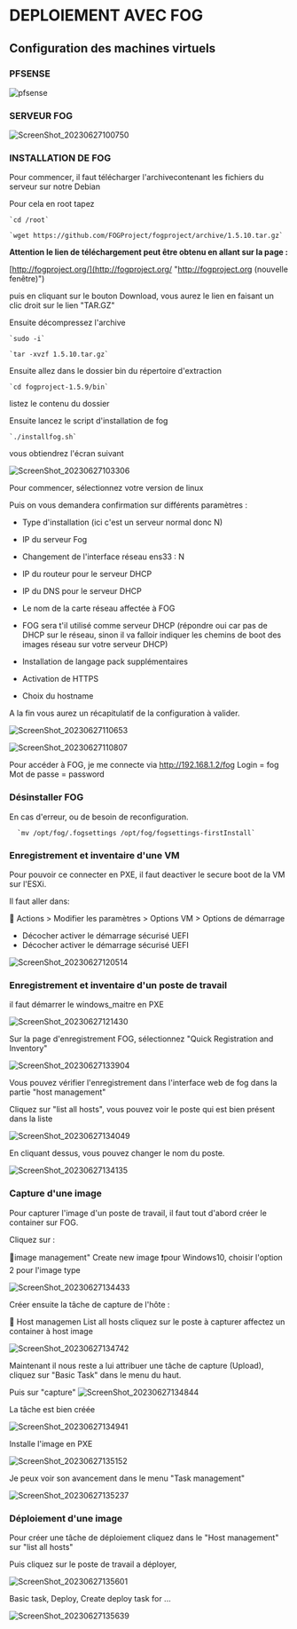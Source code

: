 #   DEPLOIEMENT AVEC FOG

## Configuration des machines virtuels

### PFSENSE

![pfsense](https://github.com/baaldees/Projet_Fog/assets/97484980/6879d5bb-f537-4ae4-afee-bf8d8c9bc2bd)

### SERVEUR FOG

![ScreenShot_20230627100750](https://github.com/baaldees/Projet_Fog/assets/97484980/a890fc18-9ef2-4297-a3af-ad0992700af5)


### INSTALLATION DE FOG

Pour commencer, il faut télécharger l'archivecontenant les fichiers du serveur sur notre Debian

Pour cela en root tapez

    `cd /root`

    `wget https://github.com/FOGProject/fogproject/archive/1.5.10.tar.gz`

**Attention le lien de téléchargement peut être obtenu en allant sur la page :**

[http://fogproject.org/](http://fogproject.org/ "http://fogproject.org (nouvelle fenêtre)")

puis en cliquant sur le bouton Download, vous aurez le lien en faisant un clic droit sur le lien "TAR.GZ"

Ensuite décompressez l'archive

    `sudo -i`

    `tar -xvzf 1.5.10.tar.gz`

Ensuite allez dans le dossier bin du répertoire d'extraction

    `cd fogproject-1.5.9/bin`

listez le contenu du dossier

Ensuite lancez le script d'installation de fog
  
    `./installfog.sh`

vous obtiendrez l'écran suivant

![ScreenShot_20230627103306](https://github.com/baaldees/Projet_Fog/assets/97484980/77da0467-5727-4353-8593-7ecf3ab93708)

Pour commencer, sélectionnez votre version de linux

Puis on vous demandera confirmation sur différents paramètres :

* Type d'installation (ici c'est un serveur normal donc N)
  

* IP du serveur Fog
  
* Changement de l'interface réseau ens33 : N
  
* IP du routeur pour le serveur DHCP
  
* IP du DNS pour le serveur DHCP
  
* Le nom de la carte réseau affectée à FOG
  
* FOG sera t'il utilisé comme serveur DHCP (répondre oui car pas de DHCP sur le réseau, sinon il va falloir indiquer les chemins de boot des images réseau sur votre serveur DHCP)
  
* Installation de langage pack supplémentaires
  
* Activation de HTTPS
  
* Choix du hostname
  

A la fin vous aurez un récapitulatif de la configuration à valider.

![ScreenShot_20230627110653](https://github.com/baaldees/Projet_Fog/assets/97484980/fdcabec7-52df-4980-8e65-cc156d448e71)

![ScreenShot_20230627110807](https://github.com/baaldees/Projet_Fog/assets/97484980/ce9d9d54-1676-40f6-97b8-0df10075bfd9)


Pour accéder à FOG, je me connecte via http://192.168.1.2/fog
Login = fog
Mot de passe = password

### Désinstaller FOG

En cas d'erreur, ou de besoin de reconfiguration.

      `mv /opt/fog/.fogsettings /opt/fog/fogsettings-firstInstall`


### Enregistrement et inventaire d'une VM

Pour pouvoir ce connecter en PXE, il faut deactiver le secure boot de la VM sur l'ESXi.

Il faut aller dans:

📂 Actions > Modifier les paramètres > Options VM > Options de démarrage
  - Décocher activer le démarrage sécurisé UEFI
  - Décocher activer le démarrage sécurisé UEFI

![ScreenShot_20230627120514](https://github.com/baaldees/Projet_Fog/assets/97484980/f95d8580-2b60-4963-964f-dcb32e94b671)

### Enregistrement et inventaire d'un poste de travail

il faut démarrer le windows_maitre en PXE

![ScreenShot_20230627121430](https://github.com/baaldees/Projet_Fog/assets/97484980/c9fc69cd-b4bf-47a3-8131-398e9705e182)

Sur la page d'enregistrement FOG, sélectionnez "Quick Registration and Inventory" 

![ScreenShot_20230627133904](https://github.com/baaldees/Projet_Fog/assets/97484980/1d365fe4-ea97-41f1-8e2b-44ed5a635677)

Vous pouvez vérifier l'enregistrement dans l'interface web de fog dans la partie "host management"

Cliquez sur "list all hosts", vous pouvez voir le poste qui est bien présent dans la liste

![ScreenShot_20230627134049](https://github.com/baaldees/Projet_Fog/assets/97484980/caa242bf-2484-45f1-957b-f6c2ad9a8d4c)

En cliquant dessus, vous pouvez changer le nom du poste.

![ScreenShot_20230627134135](https://github.com/baaldees/Projet_Fog/assets/97484980/41afe09a-bc05-42e8-bad7-a5598e3ecf67)

### Capture d'une image

Pour capturer l'image d'un poste de travail, il faut tout d'abord créer le container sur FOG.

Cliquez sur :

📂image management"
Create new image
❗pour Windows10, choisir l'option 2 pour l'image type

![ScreenShot_20230627134433](https://github.com/baaldees/Projet_Fog/assets/97484980/0c00404d-bbd3-48de-9b32-2d2906d3929e)

Créer ensuite la tâche de capture de l'hôte :

📂 Host managemen
List all hosts
cliquez sur le poste à capturer
affectez un container à host image

![ScreenShot_20230627134742](https://github.com/baaldees/Projet_Fog/assets/97484980/67b8a9d8-3b23-4724-8dd4-1ce81ead9174)


Maintenant il nous reste a lui attribuer une tâche de capture (Upload), cliquez sur "Basic Task" dans le menu du haut.

Puis sur "capture"
![ScreenShot_20230627134844](https://github.com/baaldees/Projet_Fog/assets/97484980/7270abd1-8159-4c3c-9151-a82edb81b6f7)


La tâche est bien créée

![ScreenShot_20230627134941](https://github.com/baaldees/Projet_Fog/assets/97484980/dc432099-aa09-40ab-ba38-59b19ceda5d0)

Installe l'image en PXE

![ScreenShot_20230627135152](https://github.com/baaldees/Projet_Fog/assets/97484980/e55c4493-c946-4b06-ab8d-3527888327ce)


Je peux voir son avancement dans le menu "Task management"

![ScreenShot_20230627135237](https://github.com/baaldees/Projet_Fog/assets/97484980/9498a6ba-1b47-47c0-84fd-22f3a6df9f7e)


### Déploiement d'une image

Pour créer une tâche de déploiement cliquez dans le "Host management" sur "list all hosts"

Puis cliquez sur le poste de travail a déployer,


![ScreenShot_20230627135601](https://github.com/baaldees/Projet_Fog/assets/97484980/24513589-b532-4633-aee3-31c0c27ad7a9)

Basic task, Deploy, Create deploy task for ...

![ScreenShot_20230627135639](https://github.com/baaldees/Projet_Fog/assets/97484980/a733580f-9678-4f0e-a0f9-d5cb5dfee190)

